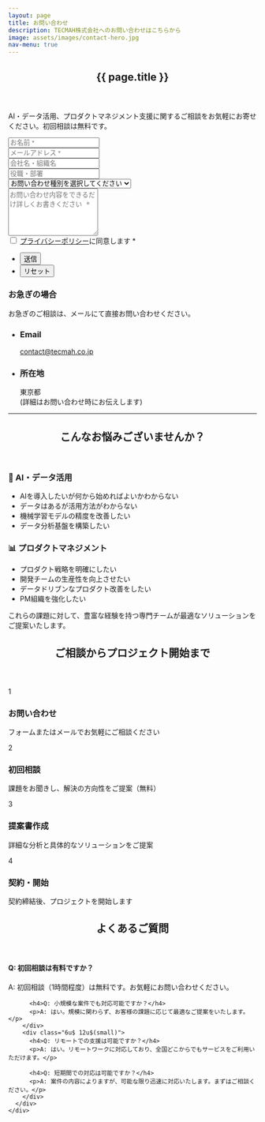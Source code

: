 ```yaml
---
layout: page
title: お問い合わせ
description: TECMAH株式会社へのお問い合わせはこちらから
image: assets/images/contact-hero.jpg
nav-menu: true
---
```


<div id="main" class="alt">
  <section id="one">
    <div class="inner">
      <header class="major">
        <h1>{{ page.title }}</h1>
      </header>
      <p>AI・データ活用、プロダクトマネジメント支援に関するご相談をお気軽にお寄せください。初回相談は無料です。</p>
    </div>
  </section>

  <!-- Contact Form -->
  <section id="contact-form">
    <div class="inner">
      <div class="row">
        <div class="8u 12u$(small)">
          <form method="post" action="https://formspree.io/f/your-form-id">
            <div class="row uniform">
              <div class="6u 12u$(xsmall)">
                <input type="text" name="name" id="name" placeholder="お名前 *" autocomplete="name" required />
              </div>
              <div class="6u$ 12u$(xsmall)">
                <input type="email" name="email" id="email" placeholder="メールアドレス *" autocomplete="email" required />
              </div>
              <div class="6u 12u$(xsmall)">
                <input type="text" name="company" id="company" placeholder="会社名・組織名" autocomplete="organization" />
              </div>
              <div class="6u$ 12u$(xsmall)">
                <input type="text" name="position" id="position" placeholder="役職・部署" autocomplete="organization-title" />
              </div>
              <div class="12u$">
                <div class="select-wrapper">
                  <select name="inquiry_type" id="inquiry_type">
                    <option value="">お問い合わせ種別を選択してください</option>
                    <option value="ai-data">AI・データ活用について</option>
                    <option value="product-management">プロダクトマネジメント支援について</option>
                    <option value="consulting">コンサルティングについて</option>
                    <option value="partnership">パートナーシップについて</option>
                    <option value="other">その他</option>
                  </select>
                </div>
              </div>
              <div class="12u$">
                <textarea name="message" id="message" placeholder="お問い合わせ内容をできるだけ詳しくお書きください *" rows="6" required></textarea>
              </div>
              <div class="12u$">
                <input type="checkbox" id="privacy" name="privacy" required>
                <label for="privacy">
                  <a href="/policy/" target="_blank">プライバシーポリシー</a>に同意します *
                </label>
              </div>
              <div class="12u$">
                <ul class="actions">
                  <li><input type="submit" value="送信" class="primary" /></li>
                  <li><input type="reset" value="リセット" /></li>
                </ul>
              </div>
            </div>
          </form>
        </div>
        <div class="4u$ 12u$(small)">
          <div class="contact-info">
            <h3>お急ぎの場合</h3>
            <p>お急ぎのご相談は、メールにて直接お問い合わせください。</p>
            <ul class="contact">
              <li>
                <h3>Email</h3>
                <a href="mailto:contact@tecmah.co.jp">contact@tecmah.co.jp</a>
              </li>
              <li>
                <h3>所在地</h3>
                <span>東京都<br />
                (詳細はお問い合わせ時にお伝えします)</span>
              </li>
            </ul>
          </div>
        </div>
      </div>
    </div>
  </section>

  <hr class="major" />

  <!-- Services Overview -->
  <section id="services-overview">
    <div class="inner">
      <header>
        <h2>こんなお悩みございませんか？</h2>
      </header>
      <div class="row">
        <div class="6u 12u$(medium)">
          <h3>🤖 AI・データ活用</h3>
          <ul>
            <li>AIを導入したいが何から始めればよいかわからない</li>
            <li>データはあるが活用方法がわからない</li>
            <li>機械学習モデルの精度を改善したい</li>
            <li>データ分析基盤を構築したい</li>
          </ul>
        </div>
        <div class="6u$ 12u$(medium)">
          <h3>📊 プロダクトマネジメント</h3>
          <ul>
            <li>プロダクト戦略を明確にしたい</li>
            <li>開発チームの生産性を向上させたい</li>
            <li>データドリブンなプロダクト改善をしたい</li>
            <li>PM組織を強化したい</li>
          </ul>
        </div>
      </div>
      <p>これらの課題に対して、豊富な経験を持つ専門チームが最適なソリューションをご提案いたします。</p>
    </div>
  </section>

  <!-- Process -->
  <section id="process">
    <div class="inner">
      <header>
        <h2>ご相談からプロジェクト開始まで</h2>
      </header>
      <div class="row">
        <div class="3u 6u(medium) 12u$(small)">
          <div class="process-step">
            <span class="step-number">1</span>
            <h3>お問い合わせ</h3>
            <p>フォームまたはメールでお気軽にご相談ください</p>
          </div>
        </div>
        <div class="3u 6u$(medium) 12u$(small)">
          <div class="process-step">
            <span class="step-number">2</span>
            <h3>初回相談</h3>
            <p>課題をお聞きし、解決の方向性をご提案（無料）</p>
          </div>
        </div>
        <div class="3u 6u(medium) 12u$(small)">
          <div class="process-step">
            <span class="step-number">3</span>
            <h3>提案書作成</h3>
            <p>詳細な分析と具体的なソリューションをご提案</p>
          </div>
        </div>
        <div class="3u$ 6u$(medium) 12u$(small)">
          <div class="process-step">
            <span class="step-number">4</span>
            <h3>契約・開始</h3>
            <p>契約締結後、プロジェクトを開始します</p>
          </div>
        </div>
      </div>
    </div>
  </section>

  <!-- FAQ -->
  <section id="faq">
    <div class="inner">
      <header>
        <h2>よくあるご質問</h2>
      </header>
      <div class="row">
        <div class="6u 12u$(small)">
          <h4>Q: 初回相談は有料ですか？</h4>
          <p>A: 初回相談（1時間程度）は無料です。お気軽にお問い合わせください。</p>
          
          <h4>Q: 小規模な案件でも対応可能ですか？</h4>
          <p>A: はい。規模に関わらず、お客様の課題に応じて最適なご提案をいたします。</p>
        </div>
        <div class="6u$ 12u$(small)">
          <h4>Q: リモートでの支援は可能ですか？</h4>
          <p>A: はい。リモートワークに対応しており、全国どこからでもサービスをご利用いただけます。</p>
          
          <h4>Q: 短期間での対応は可能ですか？</h4>
          <p>A: 案件の内容によりますが、可能な限り迅速に対応いたします。まずはご相談ください。</p>
        </div>
      </div>
    </div>
  </section>
</div>
